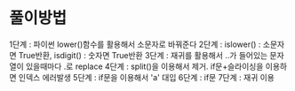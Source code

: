 # 풀이방법

1단계 : 파이썬 lower()함수를 활용해서 소문자로 바꿔준다
2단계 : islower() : 소문자면 True반환, isdigit() : 숫자면 True반환
3단계 : 재귀를 활용해서 ..가 들어있는 문자열이 있을때마다 .로 replace
4단계 : split()을 이용해서 제거. if문+슬라이싱을 이용하면 인덱스 에러발생
5단계 : if문을 이용해서 'a' 대입
6단계 : if문
7단계 : 재귀 이용
